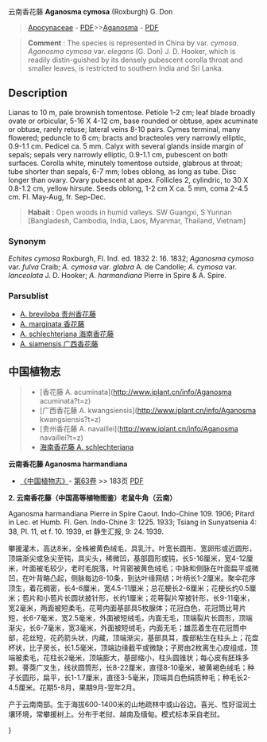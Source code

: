 云南香花藤 **Aganosma cymosa** (Roxburgh) G. Don

> [Apocynaceae](http://www.iplant.cn/info/Apocynaceae?t=foc) - [PDF](http://www.iplant.cn/foc/pdf/Apocynaceae.pdf)>>[Aganosma](Aganosma-香花藤属.md) - [PDF](http://www.iplant.cn/foc/pdf/Aganosma.pdf)

> **Comment** : 
> The species is represented in China by var. *cymosa*. *Aganosma cymosa* var. *elegans* (G. Don) J. D. Hooker, which is readily distin-guished by its densely pubescent corolla throat and smaller leaves, is restricted to southern India and Sri Lanka.

## Description

Lianas to 10 m, pale brownish tomentose. Petiole 1-2 cm; leaf blade broadly ovate or orbicular, 5-16 X 4-12 cm, base rounded or obtuse, apex acuminate or obtuse, rarely retuse; lateral veins 8-10 pairs. Cymes terminal, many flowered; peduncle to 6 cm; bracts and bracteoles very narrowly elliptic, 0.9-1.1 cm. Pedicel ca. 5 mm. Calyx with several glands inside margin of sepals; sepals very narrowly elliptic, 0.9-1.1 cm, pubescent on both surfaces. Corolla white, minutely tomentose outside, glabrous at throat; tube shorter than sepals, 6-7 mm; lobes oblong, as long as tube. Disc longer than ovary. Ovary pubescent at apex. Follicles 2, cylindric, to 30 X 0.8-1.2 cm, yellow hirsute. Seeds oblong, 1-2 cm X ca. 5 mm, coma 2-4.5 cm. Fl. May-Aug, fr. Sep-Dec.

> **Habait** : 
> Open woods in humid valleys. SW Guangxi, S Yunnan [Bangladesh, Cambodia, India, Laos, Myanmar, Thailand, Vietnam]

### Synonym
*Echites cymosa* Roxburgh, Fl. Ind. ed. 1832 2: 16. 1832; *Aganosma cymosa* var. *fulva* Craib; *A. cymosa* var. *glabra* A. de Candolle; *A. cymosa* var. *lanceolata* J. D. Hooker; *A. harmandiana* Pierre in Spire & A. Spire.

### Parsublist

* [A.  breviloba  贵州香花藤](Aganosma-breviloba-贵州香花藤.md)
* [A.  marginata  香花藤](Aganosma-marginata-香花藤.md)
* [A.  schlechteriana  海南香花藤](Aganosma-schlechteriana-海南香花藤.md)
* [A.  siamensis  广西香花藤](Aganosma-siamensis-广西香花藤.md)

## 中国植物志

> * [香花藤  A.  acuminata](http://www.iplant.cn/info/Aganosma acuminata?t=z)
> * [广西香花藤  A.  kwangsiensis](http://www.iplant.cn/info/Aganosma kwangsiensis?t=z)
> * [贵州香花藤  A.  navaillei](http://www.iplant.cn/info/Aganosma navaillei?t=z)
> * [海南香花藤  A.  schlechteriana](Aganosma-schlechteriana-海南香花藤.md)

**云南香花藤 Aganosma harmandiana**

* [《中国植物志》](http://www.iplant.cn/frps)- [第63卷](http://www.iplant.cn/frps/vol/63) >> 183页 [PDF](http://www.iplant.cn/frps/pdf/63/183.pdf)

**2. 云南香花藤（中国高等植物图鉴）老鼠牛角（云南）**

Aganosma harmandiana Pierre in Spire Caout. Indo-Chine 109. 1906; Pitard in Lec. et Humb. Fl. Gen. Indo-Chine 3: 1225. 1933; Tsiang in Sunyatsenia 4: 38, Pl. 11, et f. 10. 1939, et 静生汇报, 9: 24. 1939.

攀援灌木，高达8米，全株被黄色绒毛，具乳汁。叶宽长圆形、宽卵形或近圆形，顶端渐尖或急尖至钝，具尖头，稀微凹，基部圆形或钝，长5-16厘米，宽4-12厘米，叶面被毛较少，老时毛脱落，叶背密被黄色绒毛；中脉和侧脉在叶面扁平或微凹，在叶背略凸起，侧脉每边8-10条，到达叶缘网结；叶柄长1-2厘米。聚伞花序顶生，着花稠密，长4-6厘米，宽4.5-11厘米；总花梗长2-6厘米；花梗长约0.5厘米；苞片和小苞片长圆状披针形，长约1厘米；花萼裂片窄披针形，长9-11毫米，宽2毫米，两面被短柔毛，花萼内面基部具5枚腺体；花冠白色，花冠筒比萼片短，长6-7毫米，宽2.5毫米，外面被短绒毛，内面无毛，顶端裂片长圆形，顶端渐尖，长6-7毫米，宽3毫米，外面被短绒毛，内面无毛；雄蕊着生在花冠筒中部，花丝短，花药箭头状，内藏，顶端渐尖，基部具耳，腹部粘生在柱头上；花盘杯状，比子房长，长1.5毫米，顶端边缘截平或微缺；子房由2枚离生心皮组成，顶端被柔毛，花柱长2毫米，顶端膨大，基部缩小，柱头圆锥状；每心皮有胚珠多颗。蓇葖广叉生，线状圆筒形，长8-22厘米，直径8-10毫米，被黄褐色绒毛；种子长圆形，扁平，长1-1.7厘米，直径3-5毫米，顶端具白色绢质种毛；种毛长2-4.5厘米。花期5-8月，果期9月-翌年2月。

产于云南南部。生于海拔600-1400米的山地疏林中或山谷边。喜光、性好湿润土壤环境，常攀援树上。分布于老挝、越南及缅甸。模式标本采自老挝。

}